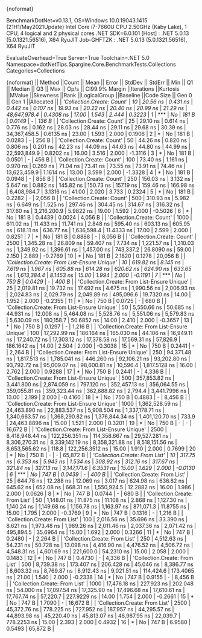 {noformat}

BenchmarkDotNet=v0.13.1, OS=Windows 10.0.19043.1415 (21H1/May2021Update)
Intel Core i7-7660U CPU 2.50GHz (Kaby Lake), 1 CPU, 4 logical and 2 physical cores
.NET SDK=6.0.101
  [Host]     : .NET 5.0.13 (5.0.1321.56516), X64 RyuJIT
  Job-GHFTZK : .NET 5.0.13 (5.0.1321.56516), X64 RyuJIT

EvaluateOverhead=True  Server=True  Toolchain=.NET 5.0  
Namespace=dotNetTips.Spargine.Core.BenchmarkTests.Collections  Categories=Collections  

{noformat}
||                                      Method ||Count ||           Mean ||         Error ||        StdDev ||       StdErr ||            Min ||             Q1 ||         Median ||             Q3 ||            Max ||        Op/s || CI99.9% Margin ||Iterations ||Kurtosis ||MValue ||Skewness ||Rank ||LogicalGroup ||Baseline ||Code Size || Gen 0 || Gen 1 ||Allocated ||
|                   *'Collection.Create: Count'* |    *10* |        *20.56 ns* |       *0.431 ns* |       *0.442 ns* |      *0.107 ns* |        *19.93 ns* |        *20.22 ns* |        *20.40 ns* |        *20.99 ns* |        *21.29 ns* | *48,647,978.4* |       *0.4308 ns* |      *17.00* |    *1.543* |  *2.444* |   *0.3223* |    *1* |            *** |       *No* |     *181 B* | *0.0149* |      *-* |     *136 B* |
|                   'Collection.Create: Count' |    25 |        29.10 ns |       0.614 ns |       0.776 ns |      0.162 ns |        28.03 ns |        28.44 ns |        29.11 ns |        29.68 ns |        30.39 ns | 34,367,458.5 |       0.6135 ns |      23.00 |    1.593 |  2.000 |   0.1906 |    2 |            * |       No |     181 B | 0.0283 |      - |     256 B |
|                   'Collection.Create: Count' |    50 |        44.26 ns |       0.820 ns |       0.806 ns |      0.201 ns |        42.23 ns |        44.09 ns |        44.63 ns |        44.80 ns |        44.99 ns | 22,593,849.9 |       0.8202 ns |      16.00 |    3.516 |  2.000 |  -1.3116 |    3 |            * |       No |     181 B | 0.0501 |      - |     456 B |
|                   'Collection.Create: Count' |   100 |        73.40 ns |       1.161 ns |       0.970 ns |      0.269 ns |        71.04 ns |        73.41 ns |        73.55 ns |        73.91 ns |        74.46 ns | 13,623,459.9 |       1.1614 ns |      13.00 |    3.599 |  2.000 |  -1.3328 |    4 |            * |       No |     181 B | 0.0948 |      - |     856 B |
|                   'Collection.Create: Count' |   250 |       156.03 ns |       3.132 ns |       5.647 ns |      0.882 ns |       145.82 ns |       150.73 ns |       157.19 ns |       159.46 ns |       166.98 ns |  6,408,984.7 |       3.1316 ns |      41.00 |    2.020 |  3.733 |   0.2324 |    5 |            * |       No |     181 B | 0.2282 |      - |   2,056 B |
|                   'Collection.Create: Count' |   500 |       310.93 ns |       5.982 ns |       6.649 ns |      1.525 ns |       297.46 ns |       304.45 ns |       314.67 ns |       316.32 ns |       317.60 ns |  3,216,200.9 |       5.9822 ns |      19.00 |    1.592 |  2.000 |  -0.5026 |    6 |            * |       No |     181 B | 0.4439 | 0.0024 |   4,056 B |
|                   'Collection.Create: Count' |  1000 |       611.02 ns |      11.433 ns |      11.741 ns |      2.848 ns |       595.40 ns |       603.13 ns |       605.95 ns |       618.11 ns |       636.77 ns |  1,636,598.4 |      11.4333 ns |      17.00 |    2.599 |  2.000 |   0.8251 |    7 |            * |       No |     181 B | 0.8888 |      - |   8,056 B |
|                   'Collection.Create: Count' |  2500 |     1,345.28 ns |      26.809 ns |      59.407 ns |      7.734 ns |     1,221.57 ns |     1,310.03 ns |     1,349.92 ns |     1,396.61 ns |     1,457.00 ns |    743,337.2 |      26.8090 ns |      59.00 |    2.150 |  2.889 |  -0.2769 |   10 |            * |       No |     181 B | 2.1820 | 0.1278 |  20,056 B |
| *'Collection.Create: From List-Ensure Unique'* |    *10* |       *619.82 ns* |       *8.145 ns* |       *7.619 ns* |      *1.967 ns* |       *605.88 ns* |       *614.28 ns* |       *620.62 ns* |       *624.90 ns* |       *633.65 ns* |  *1,613,384.4* |       *8.1453 ns* |      *15.00* |    *1.994* |  *2.000* |  *-0.1191* |    *7* |            *** |       *No* |     *750 B* | *0.0429* |      *-* |     *400 B* |
| 'Collection.Create: From List-Ensure Unique' |    25 |     2,019.81 ns |      19.732 ns |      17.492 ns |      4.675 ns |     1,990.56 ns |     2,006.93 ns |     2,024.83 ns |     2,029.79 ns |     2,049.89 ns |    495,096.6 |      19.7320 ns |      14.00 |    1.952 |  2.000 |  -0.2355 |   11 |            * |       No |     750 B | 0.0725 |      - |     680 B |
| 'Collection.Create: From List-Ensure Unique' |    50 |     5,550.66 ns |      50.685 ns |      44.931 ns |     12.008 ns |     5,464.08 ns |     5,528.76 ns |     5,551.06 ns |     5,579.83 ns |     5,630.09 ns |    180,158.7 |      50.6852 ns |      14.00 |    2.410 |  2.000 |  -0.3657 |   13 |            * |       No |     750 B | 0.1297 |      - |   1,216 B |
| 'Collection.Create: From List-Ensure Unique' |   100 |    17,292.99 ns |     186.164 ns |     165.030 ns |     44.106 ns |    16,949.11 ns |    17,240.72 ns |    17,303.12 ns |    17,378.58 ns |    17,569.31 ns |     57,826.9 |     186.1642 ns |      14.00 |    2.504 |  2.000 |  -0.3038 |   15 |            * |       No |     750 B | 0.2441 |      - |   2,264 B |
| 'Collection.Create: From List-Ensure Unique' |   250 |    94,371.48 ns |   1,817.513 ns |   1,785.041 ns |    446.260 ns |    92,106.21 ns |    93,202.80 ns |    93,792.72 ns |    95,009.07 ns |    98,600.81 ns |     10,596.4 |   1,817.5128 ns |      16.00 |    2.762 |  2.000 |   0.9288 |   17 |            * |       No |     750 B | 0.2441 |      - |   4,336 B |
| 'Collection.Create: From List-Ensure Unique' |   500 |   357,853.82 ns |   3,441.800 ns |   2,874.059 ns |    797.120 ns |   352,457.13 ns |   356,064.55 ns |   359,055.81 ns |   359,323.44 ns |   362,688.82 ns |      2,794.4 |   3,441.7996 ns |      13.00 |    2.199 |  2.000 |  -0.4160 |   18 |            * |       No |     750 B | 0.4883 |      - |   8,456 B |
| 'Collection.Create: From List-Ensure Unique' |  1000 | 1,362,528.59 ns |  24,463.890 ns |  22,883.537 ns |  5,908.504 ns | 1,337,178.71 ns | 1,340,663.57 ns | 1,368,290.82 ns | 1,376,844.34 ns | 1,401,120.70 ns |        733.9 |  24,463.8896 ns |      15.00 |    1.521 |  2.000 |   0.3201 |   19 |            * |       No |     750 B |      - |      - |  16,672 B |
| 'Collection.Create: From List-Ensure Unique' |  2500 | 8,418,948.44 ns | 122,256.351 ns | 114,358.667 ns | 29,527.281 ns | 8,306,270.31 ns | 8,339,142.19 ns | 8,358,321.88 ns | 8,518,151.56 ns | 8,653,565.62 ns |        118.8 | 122,256.3512 ns |      15.00 |    1.910 |  2.000 |   0.7699 |   20 |            * |       No |     750 B |      - |      - |  65,872 B |
|               *'Collection.Create: From List'* |    *10* |       *317.75 ns* |       *6.353 ns* |       *5.943 ns* |      *1.534 ns* |       *308.92 ns* |       *312.16 ns* |       *317.67 ns* |       *321.84 ns* |       *327.13 ns* |  *3,147,171.6* |       *6.3531 ns* |      *15.00* |    *1.629* |  *2.000* |  *-0.0130* |    *6* |            *** |       *No* |     *747 B* | *0.0439* |      *-* |     *400 B* |
|               'Collection.Create: From List' |    25 |       644.78 ns |      12.288 ns |      12.069 ns |      3.017 ns |       624.98 ns |       636.82 ns |       645.62 ns |       652.08 ns |       668.31 ns |  1,550,924.5 |      12.2882 ns |      16.00 |    1.986 |  2.000 |   0.0626 |    8 |            * |       No |     747 B | 0.0744 |      - |     680 B |
|               'Collection.Create: From List' |    50 |     1,148.01 ns |      11.875 ns |      11.108 ns |      2.868 ns |     1,127.30 ns |     1,140.24 ns |     1,149.68 ns |     1,156.78 ns |     1,163.97 ns |    871,071.3 |      11.8755 ns |      15.00 |    1.795 |  2.000 |  -0.3769 |    9 |            * |       No |     747 B | 0.1316 |      - |   1,216 B |
|               'Collection.Create: From List' |   100 |     2,016.56 ns |      35.696 ns |      33.390 ns |      8.621 ns |     1,973.48 ns |     1,989.26 ns |     2,011.46 ns |     2,037.36 ns |     2,071.42 ns |    495,894.5 |      35.6964 ns |      15.00 |    1.692 |  2.000 |   0.3266 |   11 |            * |       No |     747 B | 0.2480 |      - |   2,264 B |
|               'Collection.Create: From List' |   250 |     4,512.63 ns |      54.231 ns |      50.728 ns |     13.098 ns |     4,416.90 ns |     4,476.52 ns |     4,506.72 ns |     4,548.31 ns |     4,601.69 ns |    221,600.0 |      54.2310 ns |      15.00 |    2.058 |  2.000 |   0.1483 |   12 |            * |       No |     747 B | 0.4730 |      - |   4,336 B |
|               'Collection.Create: From List' |   500 |     8,739.38 ns |     173.407 ns |     206.428 ns |     45.046 ns |     8,386.77 ns |     8,603.32 ns |     8,769.87 ns |     8,912.43 ns |     9,021.51 ns |    114,424.6 |     173.4065 ns |      21.00 |    1.540 |  2.000 |  -0.2338 |   14 |            * |       No |     747 B | 0.9155 |      - |   8,456 B |
|               'Collection.Create: From List' |  1000 |    17,476.18 ns |     227.923 ns |     202.048 ns |     54.000 ns |    17,097.54 ns |    17,325.90 ns |    17,496.68 ns |    17,610.61 ns |    17,767.74 ns |     57,220.7 |     227.9229 ns |      14.00 |    1.754 |  2.000 |  -0.2661 |   15 |            * |       No |     747 B | 1.7090 |      - |  16,672 B |
|               'Collection.Create: From List' |  2500 |    45,372.76 ns |     778.225 ns |     727.952 ns |    187.957 ns |    44,295.57 ns |    44,893.98 ns |    45,220.40 ns |    45,813.07 ns |    46,987.95 ns |     22,039.7 |     778.2253 ns |      15.00 |    2.393 |  2.000 |   0.4932 |   16 |            * |       No |     747 B | 6.9580 | 0.5493 |  65,872 B |
